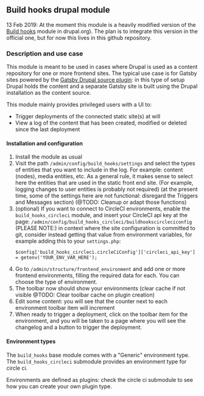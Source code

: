 ## Build hooks drupal module

13 Feb 2019: At the moment this module is a heavily modified version of the [Build hooks](https://www.drupal.org/project/build_hooks) module in drupal.org).
The plan is to integrate this version in the official one, but for now this lives in this github repository.

### Description and use case

This module is meant to be used in cases where Drupal is used as a content repository for one or more frontend sites.
The typical use case is for Gatsby sites powered by the [Gatsby Drupal source plugin](https://www.gatsbyjs.org/packages/gatsby-source-drupal/): in this type of setup Drupal holds the content and a separate Gatsby site is built using the Drupal installation as the content source.

This module mainly provides privileged users with a UI to:

- Trigger deployments of the connected static site(s) at will
- View a log of the content that has been created, modified or deleted since the last deployment

#### Installation and configuration

1. Install the module as usual
1. Visit the path `/admin/config/build_hooks/settings` and select the types of entities that you want to include in the log. For example: content (nodes), media entities, etc. As a general rule, it makes sense to select here the entities that are used in the static front end site. (For example, logging changes to user entities is probably not required)
(at the present time, some of the settings here are not functional: disregard the Triggers and Messages section) (@TODO: Cleanup or adapt those functions)
1. (optional) If you want to connect to CircleCI environments, enable the `build_hooks_circleci` module, and insert your CircleCI api key at the page: `/admin/config/build_hooks_circleci/buildhookscircleciconfig`
(PLEASE NOTE:) in context where the site configuration is committed to git, consider instead getting that value from environment variables, for example adding this to your `settings.php`:
    ```
    $config['build_hooks_circleci.circleCiConfig']['circleci_api_key'] = getenv('YOUR_ENV_VAR_HERE');
    ```
1. Go to `/admin/structure/frontend_environment` and add one or more frontend environments, filling the required data for each. You can choose the type of environment.
1. The toolbar now should show your environments (clear cache if not visible @TODO: Clear toolbar cache on plugin creation)
1. Edit some content: you will see that the counter next to each environment toolbar item will increment
1. When ready to trigger a deployment, click on the toolbar item for the environment, and you will be taken to a page where you will see the changelog and a button to trigger the deployment.

#### Environment types

The `build_hooks` base module comes with a "Generic" environment type.
The `build_hooks_circleci` submodule provides an environment type for circle ci.

Environments are defined as plugins: check the circle ci submodule to see how you can create your own plugin type.
